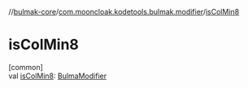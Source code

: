 //[bulmak-core](../../index.md)/[com.mooncloak.kodetools.bulmak.modifier](index.md)/[isColMin8](is-col-min8.md)

# isColMin8

[common]\
val [isColMin8](is-col-min8.md): [BulmaModifier](-bulma-modifier/index.md)
